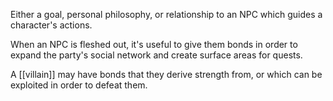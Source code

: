 Either a goal, personal philosophy, or relationship to an NPC which guides a character's actions.

When an NPC is fleshed out, it's useful to give them bonds in order to expand the party's social network and create surface areas for quests.

A [[villain]] may have bonds that they derive strength from, or which can be exploited in order to defeat them.
